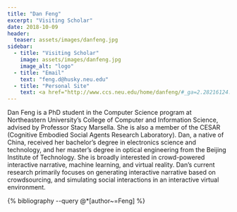```yaml
---
title: "Dan Feng"
excerpt: "Visiting Scholar"
date: 2018-10-09
header:
  teaser: assets/images/danfeng.jpg
sidebar:
  - title: "Visiting Scholar"
    image: assets/images/danfeng.jpg
    image_alt: "logo"
  - title: "Email"
    text: "feng.d@husky.neu.edu"  
  - title: "Personal Site"
    text: <a href="http://www.ccs.neu.edu/home/danfeng/#_ga=2.28216124.1264849721.1539955419-1821244716.1539955419">Dan Feng</a>
---
```


Dan Feng is a PhD student in the Computer Science program at Northeastern University’s College of Computer and Information Science, advised by Professor Stacy Marsella. She is also a member of the CESAR (Cognitive Embodied Social Agents Research Laboratory). Dan, a native of China, received her bachelor’s degree in electronics science and technology, and her master’s degree in optical engineering from the Beijing Institute of Technology. She is broadly interested in crowd-powered interactive narrative, machine learning, and virtual reality. Dan’s current research primarily focuses on generating interactive narrative based on crowdsourcing, and simulating social interactions in an interactive virtual environment.

{% bibliography --query @*[author~=Feng] %}
